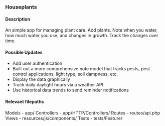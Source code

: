 ### Houseplants

#### Description
An simple app for managing plant care. Add plants. Note when you water, how much water you use, and changes in growth. Track the changes over time.

#### Possible Updates
- Add user authentication
- Built out a more comprehensive note model that tracks pests, pest control applications, light type, soil dampness, etc.
- Display the data graphically
- Track daily daylight hours via a weather API
- Use historical data trends to send reminder notifications

#### Relevant filepaths
Models - app/
Controllers - app/HTTP/Controllers/
Routes - routes/api.php
Views - resources/js/components/
Tests - tests/Feature/
